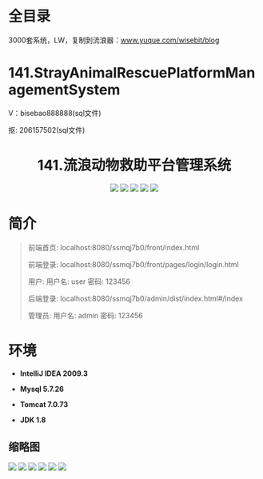 # 全目录

3000套系统，LW，复制到流浪器：www.yuque.com/wisebit/blog

# 141.StrayAnimalRescuePlatformManagementSystem

<p>V：bisebao888888(sql文件)</p>
<p>抠: 206157502(sql文件)</p>

<p><h1 align="center">141.流浪动物救助平台管理系统</h1></p>



<p align="center">
	<img src="https://img.shields.io/badge/jdk-1.8-orange.svg"/>
    <img src="https://img.shields.io/badge/spring-5.x-lightgrey.svg"/>
    <img src="https://img.shields.io/badge/springmvc-5.x-lightgrey.svg"/>
    <img src="https://img.shields.io/badge/mysql-5.x-yellow.svg"/>
    <img src="https://img.shields.io/badge/vue-3.x-blue.svg"/>
</p>

# 简介
>
> 
>
> 前端首页: localhost:8080/ssmqj7b0/front/index.html
>
> 前端登录: localhost:8080/ssmqj7b0/front/pages/login/login.html
>
> 用户: 用户名: user  密码: 123456
>
> 后端登录: localhost:8080/ssmqj7b0/admin/dist/index.html#/index
>
> 管理员: 用户名: admin 密码: 123456




# 环境

- <b>IntelliJ IDEA 2009.3</b>

- <b>Mysql 5.7.26</b>

- <b>Tomcat 7.0.73</b>

- <b>JDK 1.8</b>




## 缩略图

![](https://bitwise.oss-cn-heyuan.aliyuncs.com/2024/9/10/04c19e7a-ff66-4df5-bc92-940720184ca6.png)
![](https://bitwise.oss-cn-heyuan.aliyuncs.com/2024/9/10/275ccc50-c298-4c5a-8ef8-3555c3af13b3.png)
![](https://bitwise.oss-cn-heyuan.aliyuncs.com/2024/9/10/a415edf5-1cf9-45a5-bbc0-80824f6d5b45.png)
![](https://bitwise.oss-cn-heyuan.aliyuncs.com/2024/9/10/6cbfb8e4-4117-44d9-8ea9-1be8cdf358e3.png)
![](https://bitwise.oss-cn-heyuan.aliyuncs.com/2024/9/10/c59ed1a3-b78c-4760-9788-7372a50da318.png)
![](https://bitwise.oss-cn-heyuan.aliyuncs.com/2024/9/10/84da15eb-1b25-41b4-ad7a-48c28414ef07.png)


